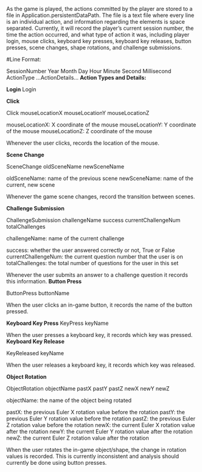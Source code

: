 ﻿As the game is played, the actions committed by the player are stored to a file in Application.persistentDataPath. The file is a text file where every line is an individual action, and information regarding the elements is space separated. Currently, it will record the player’s current session number, the time the action occurred, and what type of action it was, including player login, mouse clicks, keyboard key presses, keyboard key releases, button presses, scene changes, shape rotations, and challenge submissions.

#Line Format:

SessionNumber Year Month Day Hour Minute Second Millisecond ActionType …ActionDetails… **Action Types and Details:**

**Login** Login

**Click**

Click mouseLocationX mouseLocationY mouseLocationZ

mouseLocationX: X coordinate of the mouse mouseLocationY: Y coordinate of the mouse mouseLocationZ: Z coordinate of the mouse

Whenever the user clicks, records the location of the mouse.

**Scene Change**

SceneChange oldSceneName newSceneName

oldSceneName: name of the previous scene newSceneName: name of the current, new scene

Whenever the game scene changes, record the transition between scenes.

**Challenge Submission**

ChallengeSubmission challengeName success currentChallengeNum totalChallenges

challengeName: name of the current challenge

success: whether the user answered correctly or not, True or False currentChallengeNum: the current question number that the user is on totalChallenges: the total number of questions for the user in this set

Whenever the user submits an answer to a challenge question it records this information. **Button Press**

ButtonPress buttonName

When the user clicks an in-game button, it records the name of the button pressed.

**Keyboard Key Press** KeyPress keyName

When the user presses a keyboard key, it records which key was pressed. **Keyboard Key Release**

KeyReleased keyName

When the user releases a keyboard key, it records which key was released.

**Object Rotation**

ObjectRotation objectName pastX pastY pastZ newX newY newZ

objectName: the name of the object being rotated

pastX: the previous Euler X rotation value before the rotation pastY: the previous Euler Y rotation value before the rotation pastZ: the previous Euler Z rotation value before the rotation newX: the current Euler X rotation value after the rotation newY: the current Euler Y rotation value after the rotation newZ: the current Euler Z rotation value after the rotation

When the user rotates the in-game object/shape, the change in rotation values is recorded. This is currently inconsistent and analysis should currently be done using button presses.
